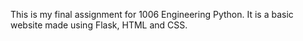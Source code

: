 This is my final assignment for 1006 Engineering Python. It is a basic website made using Flask, HTML and CSS. 
